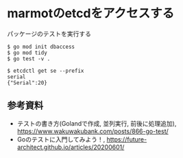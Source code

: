 # marmotのetcdをアクセスする


パッケージのテストを実行する

~~~
$ go mod init dbaccess
$ go mod tidy
$ go test -v .
~~~


~~~
$ etcdctl get se --prefix
serial
{"Serial":20}
~~~



## 参考資料
* テストの書き方(Golandで作成, 並列実行, 前後に処理追加), https://www.wakuwakubank.com/posts/866-go-test/
* Goのテストに入門してみよう！, https://future-architect.github.io/articles/20200601/



